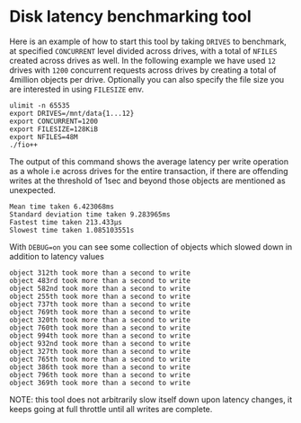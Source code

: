 # Disk latency benchmarking tool

Here is an example of how to start this tool by taking `DRIVES` to benchmark, at specified `CONCURRENT` level divided across drives, with a total of `NFILES` created across drives as well. In the following example we have used `12` drives with `1200` concurrent requests across drives by creating a total of 4million objects per drive. Optionally you can also specify the file size you are interested in using `FILESIZE` env.

```
ulimit -n 65535
export DRIVES=/mnt/data{1...12}
export CONCURRENT=1200
export FILESIZE=128KiB
export NFILES=48M
./fio++
```


The output of this command shows the average latency per write operation as a whole i.e across drives for the entire transaction, if there are offending writes at the threshold of 1sec and beyond those objects are mentioned as unexpected.

```
Mean time taken 6.423068ms
Standard deviation time taken 9.283965ms
Fastest time taken 213.433µs
Slowest time taken 1.085103551s
```

With `DEBUG=on` you can see some collection of objects which slowed down in addition to latency values

```
object 312th took more than a second to write
object 483rd took more than a second to write
object 582nd took more than a second to write
object 255th took more than a second to write
object 737th took more than a second to write
object 769th took more than a second to write
object 320th took more than a second to write
object 760th took more than a second to write
object 994th took more than a second to write
object 932nd took more than a second to write
object 327th took more than a second to write
object 765th took more than a second to write
object 386th took more than a second to write
object 796th took more than a second to write
object 369th took more than a second to write
```


NOTE: this tool does not arbitrarily slow itself down upon latency changes, it keeps going at full throttle until all writes are complete.
